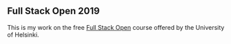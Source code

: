## Full Stack Open 2019

This is my work on the free [Full Stack Open](https://fullstackopen.com/en/) course offered by the University of Helsinki.
